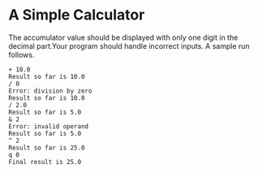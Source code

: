 # A Simple Calculator

The accumulator value should be displayed with only one digit in the decimal part.Your
program should handle incorrect inputs. A sample run follows.

```
+ 10.0
Result so far is 10.0
/ 0
Error: division by zero
Result so far is 10.0
/ 2.0
Result so far is 5.0
& 2
Error: invalid operand
Result so far is 5.0
^ 2
Result so far is 25.0
q 0
Final result is 25.0

```